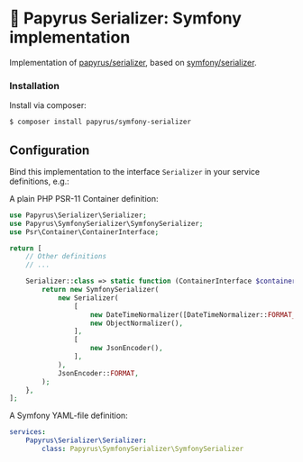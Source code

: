 # 📜 Papyrus Serializer: Symfony implementation
Implementation of [papyrus/serializer](https://github.com/papyrusphp/serializer), based on [symfony/serializer](https://github.com/symfony/serializer).

### Installation
Install via composer:
```bash
$ composer install papyrus/symfony-serializer
```

## Configuration
Bind this implementation to the interface `Serializer` in your service definitions, e.g.:

A plain PHP PSR-11 Container definition:

```php
use Papyrus\Serializer\Serializer;
use Papyrus\SymfonySerializer\SymfonySerializer;
use Psr\Container\ContainerInterface;

return [
    // Other definitions
    // ...

    Serializer::class => static function (ContainerInterface $container): Serializer {
        return new SymfonySerializer(
            new Serializer(
                [
                    new DateTimeNormalizer([DateTimeNormalizer::FORMAT_KEY => 'Y-m-d\TH:i:s.uP']),
                    new ObjectNormalizer(),
                ],
                [
                    new JsonEncoder(),
                ],
            ),
            JsonEncoder::FORMAT,
        ); 
    },
];
```
A Symfony YAML-file definition:
```yaml
services:
    Papyrus\Serializer\Serializer:
        class: Papyrus\SymfonySerializer\SymfonySerializer
```
